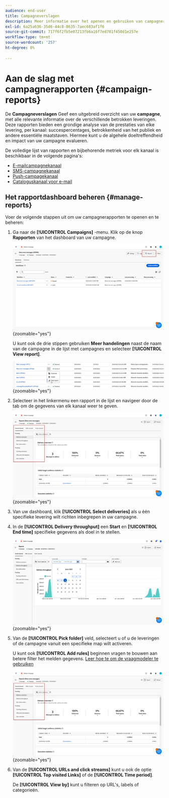 ```yaml
---
audience: end-user
title: Campagneverslagen
description: Meer informatie over het openen en gebruiken van campagnerapporten
exl-id: 6a25a636-35d6-44c8-8635-7aec683af1f6
source-git-commit: 717f6f2fb5e07213fb6a16f7ed701f450d1e257e
workflow-type: tm+mt
source-wordcount: '257'
ht-degree: 0%

---
```


# Aan de slag met campagnerapporten {#campaign-reports}

<!-- CAN BE REMOVED___
>[!CONTEXTUALHELP]
>id="acw_campaign_reporting_sending"
>title="Reporting Sending"
>abstract="The Sending tab within your report provides in-depth insights into your visitors' interactions with your deliveries and any potential errors they may have encountered."

>[!CONTEXTUALHELP]
>id="acw_campaign_reporting_tracking"
>title="Reporting tracking"
>abstract="The Tracking tab within your report offers valuable data, including recipient behavior per link, breakdown of opens and clicks, as well as detailed information about the most frequently clicked URLs during a delivery."
-->

De **Campagneverslagen** Geef een uitgebreid overzicht van uw **campagne**, met alle relevante informatie over de verschillende betrokken leveringen. Deze rapporten bieden een grondige analyse van de prestaties van elke levering, per kanaal: succespercentages, betrokkenheid van het publiek en andere essentiële maatstaven. Hiermee kunt u de algehele doeltreffendheid en impact van uw campagne evalueren.

De volledige lijst van rapporten en bijbehorende metriek voor elk kanaal is beschikbaar in de volgende pagina&#39;s:

* [E-mailcampagnekanaal](campaign-reports-email.md)
* [SMS-campagnekanaal](campaign-reports-sms.md)
* [Push-campagekanaal](campaign-reports-push.md)
* [Cataloguskanaal voor e-mail](campaign-reports-direct-mail.md)

## Het rapportdashboard beheren {#manage-reports}

Voer de volgende stappen uit om uw campagnerapporten te openen en te beheren:

1. Ga naar de **[!UICONTROL Campaigns]** -menu. Klik op de knop **Rapporten** van het dashboard van uw campagne.

   ![](assets/manage_campaign_report_2.png){zoomable=&quot;yes&quot;}

   U kunt ook de drie stippen gebruiken **Meer handelingen** naast de naam van de campagne in de lijst met campagnes en selecteer **[!UICONTROL View report]**.

   ![](assets/manage_campaign_report_1.png){zoomable=&quot;yes&quot;}

1. Selecteer in het linkermenu een rapport in de lijst en navigeer door de tab om de gegevens van elk kanaal weer te geven.

   ![](assets/manage_campaign_report_4.png){zoomable=&quot;yes&quot;}

1. Van uw dashboard, klik **[!UICONTROL Select deliveries]** als u één specifieke levering wilt richten inbegrepen in uw campagne.

1. In de **[!UICONTROL Delivery throughput]** een **Start** en **[!UICONTROL End time]** specifieke gegevens als doel in te stellen.

   ![](assets/manage_campaign_report_3.png){zoomable=&quot;yes&quot;}

1. Van de **[!UICONTROL Pick folder]** veld, selecteert u of u de leveringen of de campagne vanuit een specifieke map wilt activeren.

   U kunt ook **[!UICONTROL Add rules]** beginnen vragen te bouwen aan betere filter het melden gegevens. [Leer hoe te om de vraagmodeler te gebruiken](../query/query-modeler-overview.md)

   ![](assets/manage_campaign_report_4.png){zoomable=&quot;yes&quot;}

1. Van de **[!UICONTROL URLs and click streams]** kunt u ook de optie **[!UICONTROL Top visited Links]** of de **[!UICONTROL Time period]**.

   De **[!UICONTROL View by]** kunt u filteren op URL&#39;s, labels of categorieën.
